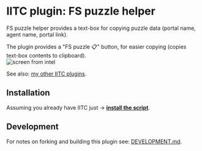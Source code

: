 # IITC plugin: FS puzzle helper

FS puzzle helper provides a text-box for copying puzzle data (portal name, agent name, portal link).

The plugin provides a "FS puzzle 📋" button, for easier copying (copies text-box contents to clipboard).<br>
![screen from intel](https://user-images.githubusercontent.com/1045235/113471978-4e845a00-9460-11eb-98be-fe2d5187b700.png)
<br clear="all">

See also: [my other IITC plugins](https://github.com/search?q=user%3AEccenux+iitc-plugin&type=Repositories).

Installation
------------

Assuming you already have IITC just &rarr; **[install the script](https://github.com/Eccenux/iitc-plugin-fs-puzzle-helper/raw/master/my-plugin/dist/script.user.js)**.

Development
------------

For notes on forking and building this plugin see:
[DEVELOPMENT.md](DEVELOPMENT.md).

